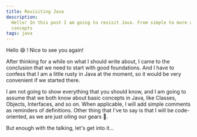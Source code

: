```yaml
---
title: Revisiting Java
description:
  Hello! In this post I am going to revisit Java. From simple to more advanced
  concepts
tags: java
---
```


Hello :smile: ! Nice to see you again!

After thinking for a while on what I should write about, I came to the
conclusion that we need to start with good foundations. And I have to confess
that I am a little rusty in Java at the moment, so it would be very convenient
if we started there.

I am not going to show everything that you should know, and I am going to assume
that we both know about basic concepts in Java, like Classes, Objects,
Interfaces, and so on. When applicable, I will add simple comments as reminders
of definitions. Other thing that I've to say is that I will be code-oriented, as
we are just oiling our gears :car:.

But enough with the talking, let's get into it...

